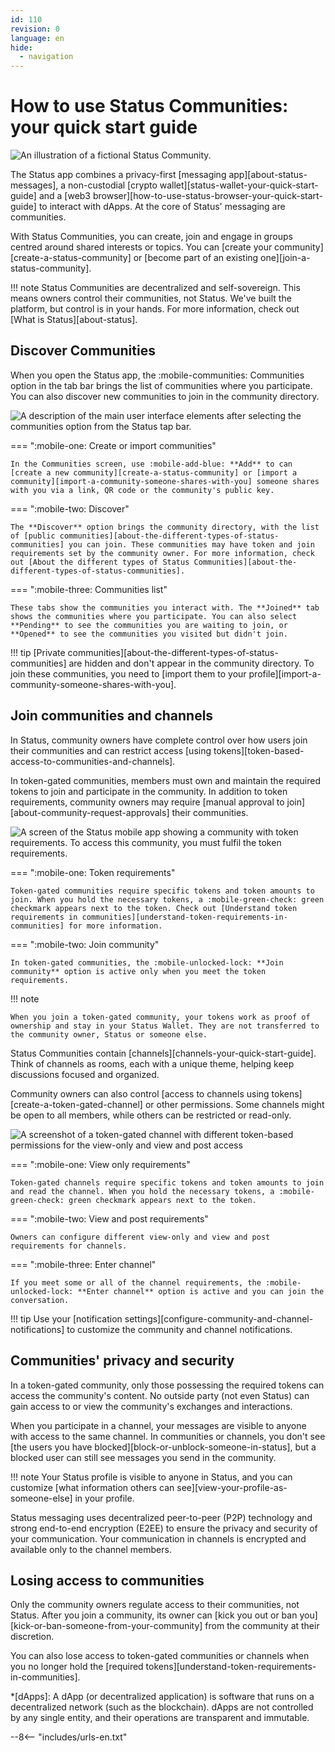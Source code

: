 ```yaml
---
id: 110
revision: 0
language: en
hide:
  - navigation
---
```


# How to use Status Communities: your quick start guide

![An illustration of a fictional Status Community.](./how-to-use-status-communities-your-quick-start-guide/110-0-1.png)

The Status app combines a privacy-first [messaging app][about-status-messages], a non-custodial [crypto wallet][status-wallet-your-quick-start-guide] and a [web3 browser][how-to-use-status-browser-your-quick-start-guide] to interact with dApps. At the core of Status' messaging are communities.

With Status Communities, you can create, join and engage in groups centred around shared interests or topics. You can [create your community][create-a-status-community] or [become part of an existing one][join-a-status-community].

!!! note
    Status Communities are decentralized and self-sovereign. This means owners control their communities, not Status. We've built the platform, but control is in your hands. For more information, check out [What is Status][about-status].

## Discover Communities

When you open the Status app, the :mobile-communities: Communities option in the tab bar brings the list of communities where you participate. You can also discover new communities to join in the community directory.

![A description of the main user interface elements after selecting the communities option from the Status tap bar.](./how-to-use-status-communities-your-quick-start-guide/110-0-2.png)

=== ":mobile-one: Create or import communities"

    In the Communities screen, use :mobile-add-blue: **Add** to can [create a new community][create-a-status-community] or [import a community][import-a-community-someone-shares-with-you] someone shares with you via a link, QR code or the community's public key.

=== ":mobile-two: Discover"

    The **Discover** option brings the community directory, with the list of [public communities][about-the-different-types-of-status-communities] you can join. These communities may have token and join requirements set by the community owner. For more information, check out [About the different types of Status Communities][about-the-different-types-of-status-communities].

=== ":mobile-three: Communities list"

    These tabs show the communities you interact with. The **Joined** tab shows the communities where you participate. You can also select **Pending** to see the communities you are waiting to join, or **Opened** to see the communities you visited but didn't join.

!!! tip
    [Private communities][about-the-different-types-of-status-communities] are hidden and don't appear in the community directory. To join these communities, you need to [import them to your profile][import-a-community-someone-shares-with-you].

## Join communities and channels

In Status, community owners have complete control over how users join their communities and can restrict access [using tokens][token-based-access-to-communities-and-channels].

In token-gated communities, members must own and maintain the required tokens to join and participate in the community. In addition to token requirements, community owners may require [manual approval to join][about-community-request-approvals] their communities.

![A screen of the Status mobile app showing a community with token requirements. To access this community, you must fulfil the token requirements.](./how-to-use-status-communities-your-quick-start-guide/110-0-3.png)

=== ":mobile-one: Token requirements"

    Token-gated communities require specific tokens and token amounts to join. When you hold the necessary tokens, a :mobile-green-check: green checkmark appears next to the token. Check out [Understand token requirements in communities][understand-token-requirements-in-communities] for more information.

=== ":mobile-two: Join community"

    In token-gated communities, the :mobile-unlocked-lock: **Join community** option is active only when you meet the token requirements.

!!! note

    When you join a token-gated community, your tokens work as proof of ownership and stay in your Status Wallet. They are not transferred to the community owner, Status or someone else.

Status Communities contain [channels][channels-your-quick-start-guide]. Think of channels as rooms, each with a unique theme, helping keep discussions focused and organized.

Community owners can also control [access to channels using tokens][create-a-token-gated-channel] or other permissions. Some channels might be open to all members, while others can be restricted or read-only.

![A screenshot of a token-gated channel with different token-based permissions for the view-only and view and post access](./how-to-use-status-communities-your-quick-start-guide/110-0-4.png)

=== ":mobile-one: View only requirements"

    Token-gated channels require specific tokens and token amounts to join and read the channel. When you hold the necessary tokens, a :mobile-green-check: green checkmark appears next to the token.

=== ":mobile-two: View and post requirements"

    Owners can configure different view-only and view and post requirements for channels. 

=== ":mobile-three: Enter channel"

    If you meet some or all of the channel requirements, the :mobile-unlocked-lock: **Enter channel** option is active and you can join the conversation.

!!! tip
    Use your [notification settings][configure-community-and-channel-notifications] to customize the community and channel notifications.

## Communities' privacy and security

In a token-gated community, only those possessing the required tokens can access the community's content. No outside party (not even Status) can gain access to or view the community's exchanges and interactions.

When you participate in a channel, your messages are visible to anyone with access to the same channel. In communities or channels, you don't see [the users you have blocked][block-or-unblock-someone-in-status], but a blocked user can still see messages you send in the community.

!!! note
    Your Status profile is visible to anyone in Status, and you can customize [what information others can see][view-your-profile-as-someone-else] in your profile.

Status messaging uses decentralized peer-to-peer (P2P) technology and strong end-to-end encryption (E2EE) to ensure the privacy and security of your communication. Your communication in channels is encrypted and available only to the channel members.

## Losing access to communities

Only the community owners regulate access to their communities, not Status. After you join a community, its owner can [kick you out or ban you][kick-or-ban-someone-from-your-community] from the community at their discretion.

You can also lose access to token-gated communities or channels when you no longer hold the [required tokens][understand-token-requirements-in-communities].

*[dApps]: A dApp (or decentralized application) is software that runs on a decentralized network (such as the blockchain). dApps are not controlled by any single entity, and their operations are transparent and immutable.

--8<-- "includes/urls-en.txt"

